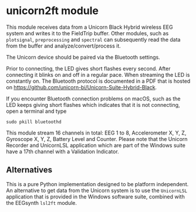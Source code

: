 # unicorn2ft module

This module receives data from a Unicorn Black Hybrid wireless EEG system and writes it to the FieldTrip buffer. Other modules, such as `plotsignal`, `preprocessing` and `spectral` can subsequently read the data from the buffer and analyze/convert/process it.

The Unicorn device should be paired via the Bluetooth settings.

Prior to connecting, the LED gives short flashes every second. After connecting it blinks on and off in a regular pace. When streaming the LED is constantly on. The Bluetooth protocol is documented in a PDF that is hosted on https://github.com/unicorn-bi/Unicorn-Suite-Hybrid-Black.

If you encounter Bluetooth connection problems on macOS, such as the LED keeps giving short flashes which indicates that it is not connecting, open a terminal and type

    sudo pkill bluetoothd

This module stream 16 channels in total: EEG 1 to 8, Accelerometer X, Y, Z, Gyroscope X, Y, Z, Battery Level and Counter. Please note that the Unicorn Recorder and UnicornLSL application which are part of the Windows suite have a 17th channel with a Validation Indicator.


## Alternatives

This is a pure Python implementation designed to be platform independent. An alternative to get data from the Unicorn system is to use the `UnicornLSL` application that is provided in the Windows software suite, combined with the EEGsynth `lsl2ft` module.
